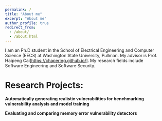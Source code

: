 ```yaml
---
permalink: /
title: "About me"
excerpt: "About me"
author_profile: true
redirect_from: 
  - /about/
  - /about.html
---
```


I am an Ph.D student in the School of Electrical Engineering and Computer Science (EECS) at Washington State University, Pullman. My advisor is Prof. Haipeng Cai[https://chapering.github.io/]. My research fields include Software Engineering and Software Security.

# Research Projects:

**Automatically generating realistic vulnerabilities for benchmarking vulnerability analysis and model training**

**Evaluating and comparing memory error vulnerability detectors**


